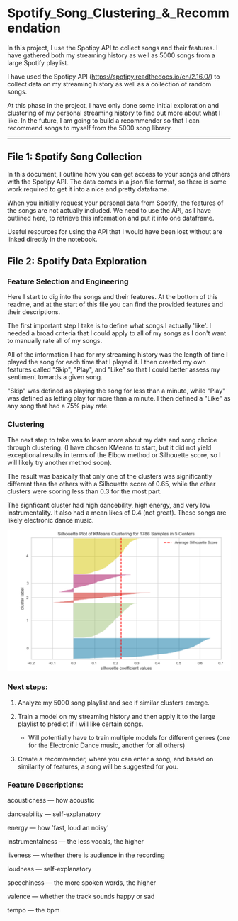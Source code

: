 # Spotify_Song_Clustering_&_Recommendation

In this project, I use the Spotipy API to collect songs and their features. I have gathered both my streaming history as well as 5000 songs from a large Spotify playlist.

I have used the Spotipy API (https://spotipy.readthedocs.io/en/2.16.0/) to collect data on my streaming history as well as a collection of random songs.

At this phase in the project, I have only done some initial exploration and clustering of my personal streaming history to find out more about what I like. In the future, I am going to build a recommender so that I can recommend songs to myself from the 5000 song library.

-----------

## File 1: Spotify Song Collection

In this document, I outline how you can get access to your songs and others with the Spotipy API. The data comes in a json file format, so there is some work required to get it into a nice and pretty dataframe.

When you initially request your personal data from Spotify, the features of the songs are not actually included. We need to use the API, as I have outlined here, to retrieve this information and put it into one dataframe.

Useful resources for using the API that I would have been lost without are linked directly in the notebook.

## File 2: Spotify Data Exploration

### Feature Selection and Engineering
Here I start to dig into the songs and their features. At the bottom of this readme, and at the start of this file you can find the provided features and their descriptions.

The first important step I take is to define what songs I actually 'like'. I needed a broad criteria that I could apply to all of my songs as I don't want to manually rate all of my songs.

All of the information I had for my streaming history was the length of time I played the song for each time that I played it. I then created my own features called "Skip", "Play", and "Like" so that I could better assess my sentiment towards a given song.

"Skip" was defined as playing the song for less than a minute, while "Play" was defined as letting play for more than a minute. I then defined a "Like" as any song that had a 75% play rate.

### Clustering
The next step to take was to learn more about my data and song choice through clustering. (I have chosen KMeans to start, but it did not yield exceptional results in terms of the Elbow method or Silhouette score, so I will likely try another method soon).

The result was basically that only one of the clusters was significantly different than the others with a Silhouette score of 0.65, while the other clusters were scoring less than 0.3 for the most part.

The signficant cluster had high dancebility, high energy, and very low instrumentality. It also had a mean likes of 0.4 (not great). These songs are likely electronic dance music.

![](Images/s_score.png.PNG)

### Next steps:

1) Analyze my 5000 song playlist and see if similar clusters emerge.

2) Train a model on my streaming history and then apply it to the large playlist to predict if I will like certain songs.
     - Will potentially have to train multiple models for different genres (one for the Electronic Dance music, another for all others)

3) Create a recommender, where you can enter a song, and based on similarity of features, a song will be suggested for you.


### Feature Descriptions:
acousticness — how acoustic

danceability — self-explanatory

energy — how 'fast, loud an noisy'

instrumentalness — the less vocals, the higher

liveness — whether there is audience in the recording

loudness — self-explanatory

speechiness — the more spoken words, the higher

valence — whether the track sounds happy or sad

tempo — the bpm
